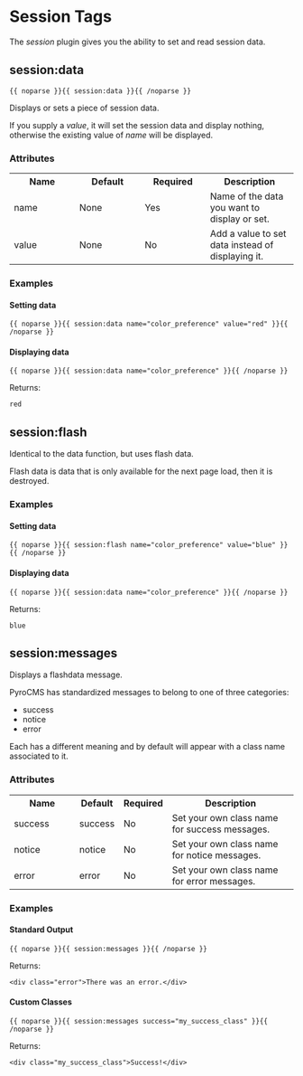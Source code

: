 # Session Tags

The _session_ plugin gives you the ability to set and read session data.

## session:data

	{{ noparse }}{{ session:data }}{{ /noparse }}
	
Displays or sets a piece of session data.

If you supply a *value*, it will set the session data and display nothing, otherwise the existing value of *name* will be displayed.

### Attributes

<table cellpadding="0" cellspacing="0">
	<tbody>
		<tr>
			<th>Name</th>
			<th>Default</th>
			<th>Required</th>
			<th>Description</th>
		</tr>
		<tr>
			<td width="100">name</td>
			<td width="100">None</td>
			<td width="100">Yes</td>
			<td>Name of the data you want to display or set.</td>
		</tr>
		<tr>
			<td width="100">value</td>
			<td width="100">None</td>
			<td width="100">No</td>
			<td>Add a value to set data instead of displaying it.</td>
		</tr>
	</tbody>
</table>

### Examples

#### Setting data

	{{ noparse }}{{ session:data name="color_preference" value="red" }}{{ /noparse }}

#### Displaying data

	{{ noparse }}{{ session:data name="color_preference" }}{{ /noparse }}

Returns:

	red
	
## session:flash	

Identical to the data function, but uses flash data.

Flash data is data that is only available for the next page load, then it is destroyed.

### Examples

#### Setting data

	{{ noparse }}{{ session:flash name="color_preference" value="blue" }}{{ /noparse }}

#### Displaying data

	{{ noparse }}{{ session:data name="color_preference" }}{{ /noparse }}

Returns:

	blue

## session:messages

Displays a flashdata message.

PyroCMS has standardized messages to belong to one of three categories:

* success
* notice
* error

Each has a different meaning and by default will appear with a class name associated to it.

### Attributes

<table cellpadding="0" cellspacing="0">
	<tbody>
		<tr>
			<th>Name</th>
			<th>Default</th>
			<th>Required</th>
			<th>Description</th>
		</tr>
		<tr>
			<td width="100">success</td>
			<td>success</td>
			<td>No</td>
			<td>Set your own class name for success messages.</td>
		</tr>
		<tr>
			<td width="100">notice</td>
			<td>notice</td>
			<td>No</td>
			<td>Set your own class name for notice messages.</td>
		</tr>
		<tr>
			<td width="100">error</td>
			<td>error</td>
			<td>No</td>
			<td>Set your own class name for error messages.</td>
		</tr>
	</tbody>
</table>

### Examples

#### Standard Output

	{{ noparse }}{{ session:messages }}{{ /noparse }}

Returns:

	<div class="error">There was an error.</div>

#### Custom Classes

	{{ noparse }}{{ session:messages success="my_success_class" }}{{ /noparse }}

Returns: 
	
	<div class="my_success_class">Success!</div>
